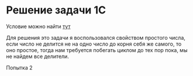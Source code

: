 # Решение задачи 1C

Условие можно найти [тут](https://contest.yandex.ru/contest/28699/problems/C/)

Для решения это задачи я воспользовался свойством простого числа, если число не делится не на одно число до корня себя же самого, то оно простое, тогда нам требуется побегать циклом до тех пор пока, мы не найдем все делители.

Попытка 2